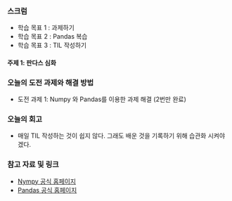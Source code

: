 ### 스크럼 
- 학습 목표 1 : 과제하기
- 학습 목표 2 : Pandas 복습
- 학습 목표 3 : TIL 작성하기

#### 주제 1: 판다스 심화

### 오늘의 도전 과제와 해결 방법
- 도전 과제 1: Numpy 와 Pandas를 이용한 과제 해결 (2번만 완료)

### 오늘의 회고
- 매일 TIL 작성하는 것이 쉽지 않다. 그래도 배운 것을 기록하기 위해 습관화 시켜야겠다.

### 참고 자료 및 링크
- [Nympy 공식 홈페이지](https://numpy.org/)
- [Pandas 공식 홈페이지](https://pandas.pydata.org/)
